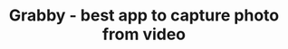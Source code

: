 ---
layout: grabby
app_layout: true
title: Grabby - best app to capture photo from video
include_in_header: false
include_in_footer: false
systems:
    - iOS
    - iPadOS
description: Capture high quality photos from your video
cover: grabby_app
keywords: video to photo, capture photos from video, extract frames from video, video snapshot, frame grabber app, high-quality photo capture, still frames from videos, video to image, save pictures from video, photo frames from video, video frame extractor, video to photo converter, capture stills from video, video image grabber, high-res frame capture
permalink: /grabby/
---